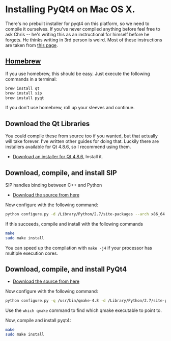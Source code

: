 # Installing PyQt4 on Mac OS X.
There's no prebuilt installer for pyqt4 on this platform, so we need to compile it ourselves.
If you've never compiled anything before feel free to ask Chris -- he's writing this as an instructional for himself before he forgets.  He thinks writing in 3rd person is weird.  Most of these instructions are taken from [this page](http://www.noktec.be/python/how-to-install-pyqt4-on-osx).

## [Homebrew](http://brew.sh/)
If you use homebrew, this should be easy. Just execute the following commands in a terminal:
```bash
brew install qt
brew install sip
brew install pyqt
```

If you don't use homebrew, roll up your sleeves and continue.

## Download the Qt Libraries
You could compile these from source too if you wanted, but that actually will take forever. I've written other guides for doing that. Luckily there are installers available for Qt 4.8.6, so I recommend using them.
* [Download an installer for Qt 4.8.6.](https://download.qt.io/archive/qt/4.8/4.8.6/) Install it.

## Download, compile, and install SIP
SIP handles binding between C++ and Python
* [Download the source from here](http://www.riverbankcomputing.com/software/sip/download)

Now configure with the following command:
```bash
python configure.py -d /Library/Python/2.7/site-packages --arch x86_64
```

If this succeeds, compile and install with the following commands
```bash
make
sudo make install
```

You can speed up the compilation with `make -j4` if your processor has multiple execution cores.

## Download, compile, and install PyQt4
* [Download the source from here](http://www.riverbankcomputing.co.uk/software/pyqt/download)

Now configure with the following command:
```bash
python configure.py -q /usr/bin/qmake-4.8 -d /Library/Python/2.7/site-packages/ --use-arch x86_64
```
Use the `which qmake` command to find which qmake executable to point to.

Now, compile and install pyqt4:
```bash
make
sudo make install
```
